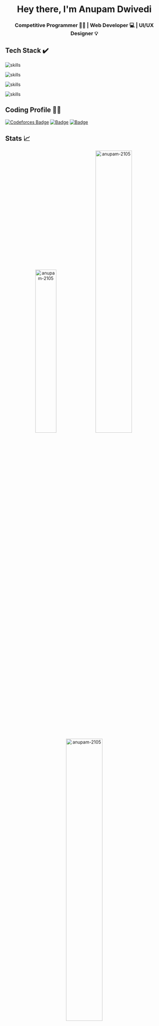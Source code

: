 <h1 align="center">Hey there, I'm Anupam Dwivedi</h1>
<h3 align="center">Competitive Programmer 👨‍💻 | Web Developer 💻 | UI/UX Designer 💡</h3>

## Tech Stack ✔️

![skills](https://skillicons.dev/icons?i=c,cpp,js)

![skills](https://skillicons.dev/icons?i=react,html,css,bootstrap)

![skills](https://skillicons.dev/icons?i=nodejs,express,mongodb,mysql)

![skills](https://skillicons.dev/icons?i=figma,ps,ae)


## Coding Profile 👨‍💻

[![Codeforces Badge](https://codeforces-readme-stats.vercel.app/api/badge?username=anupam_2105)](https://codeforces.com/profile/Anupam_2105)
[![Badge](https://cp-logo.vercel.app/codechef/anupam_21?logo=true)](https://www.codechef.com/users/anupam_21)
[![Badge](https://cp-logo.vercel.app/leetcode/anupam_2105?logo=true)](https://leetcode.com/anupam_2105/)


## Stats 📈
<p align="center"> <img width="36.5%" src="https://github-readme-stats.vercel.app/api/top-langs?username=anupam-2105&show_icons=true&theme=great-gatsby&title_color=ffffff&text_color=ffffff&locale=en&layout=compact&hide_border=true" alt="anupam-2105" />
<img width="48%" src="https://github-readme-stats.vercel.app/api?username=anupam-2105&show_icons=true&theme=vision-friendly-dark&hide_border=true&locale=en&hide_border=true" alt="anupam-2105" />
<img width="48%" src="https://github-readme-streak-stats.herokuapp.com/?user=anupam-2105&theme=highcontrast&hide_border=true" alt="anupam-2105" /> </p>


## Lets Connect 🤝

[![skills](https://skillicons.dev/icons?i=linkedin)](https://www.linkedin.com/in/anupam--dwivedi)
[![skills](https://skillicons.dev/icons?i=github)](https://github.com/anupam-2105)
[![skills](https://skillicons.dev/icons?i=instagram)](https://www.instagram.com/anupam__2270/)
[![skills](https://skillicons.dev/icons?i=twitter)](https://twitter.com/Anupam_2105)
[![skills](https://skillicons.dev/icons?i=discord)](http://discordapp.com/users/anupam_2105)
